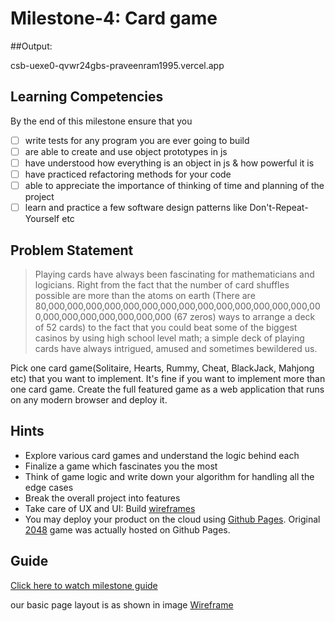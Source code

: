 # Milestone-4: Card game

##Output:

 csb-uexe0-qvwr24gbs-praveenram1995.vercel.app
 
 
## Learning Competencies
By the end of this milestone ensure that you
 - [ ] write tests for any program you are ever going to build
 - [ ] are able to create and use object prototypes in js
 - [ ] have understood how everything is an object in js & how powerful it is
 - [ ] have practiced refactoring methods for your code
 - [ ] able to appreciate the importance of thinking of time and planning of the project
 - [ ] learn and practice a few software design patterns like Don't-Repeat-Yourself etc

## Problem Statement
> Playing cards have always been fascinating for mathematicians and logicians. Right from the fact that the number of card shuffles possible are more than the atoms on earth (There are 80,000,000,000,000,000,000,000,000,000,000,000,000,000,000,000,000,000,000,000,000,000,000 (67 zeros) ways to arrange a deck of 52 cards) to the fact that you could beat some of the biggest casinos by using high school level math; a simple deck of playing cards have always intrigued, amused and sometimes bewildered us.

Pick one card game(Solitaire, Hearts, Rummy, Cheat, BlackJack, Mahjong etc) that you want to implement. It's fine if you want to implement more than one card game. Create the full featured game as a web application that runs on any modern browser and deploy it.

## Hints
- Explore various card games and understand the logic behind each
- Finalize a game which fascinates you the most
- Think of game logic and write down your algorithm for handling all the edge cases
- Break the overall project into features
- Take care of UX and UI: Build [wireframes](https://en.wikipedia.org/wiki/Website_wireframe)
- You may deploy your product on the cloud using [Github Pages](https://pages.github.com/). Original [2048](http://gabrielecirulli.github.io/2048/) game was actually hosted on Github Pages.

## Guide
[Click here to watch milestone guide](https://drive.google.com/open?id=1WxYQGMQIn9vhPenRMF0t0wQUl1jdeAgC)

our basic page layout is as shown in image
[Wireframe](images/wireframe.png)
